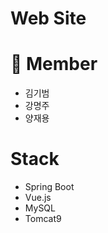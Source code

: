 # Web Site

# :busts_in_silhouette: Member
- 김기범
- 강명주
- 양재용

# Stack

- Spring Boot
- Vue.js
- MySQL
- Tomcat9
